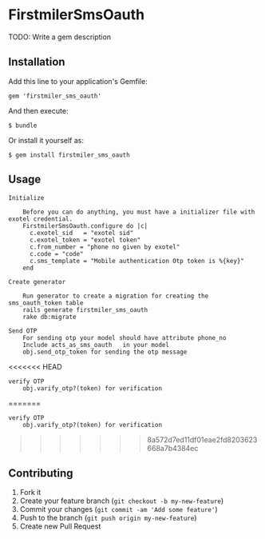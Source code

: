 # FirstmilerSmsOauth

TODO: Write a gem description

## Installation

Add this line to your application's Gemfile:

    gem 'firstmiler_sms_oauth'

And then execute:

    $ bundle

Or install it yourself as:

    $ gem install firstmiler_sms_oauth

## Usage
    Initialize

        Before you can do anything, you must have a initializer file with exotel credential.
        FirstmilerSmsOauth.configure do |c|
          c.exotel_sid   = "exotel sid"
          c.exotel_token = "exotel token"
          c.from_number = "phone no given by exotel"
          c.code = "code"
          c.sms_template = "Mobile authentication Otp token is %{key}"
        end

    Create generator

        Run generator to create a migration for creating the sms_oauth_token table
        rails generate firstmiler_sms_oauth
        rake db:migrate

    Send OTP
        For sending otp your model should have attribute phone_no
        Include acts_as_sms_oauth   in your model
        obj.send_otp_token for sending the otp message
<<<<<<< HEAD

    verify OTP
        obj.varify_otp?(token) for verification


=======

    verify OTP
        obj.varify_otp?(token) for verification


>>>>>>> 8a572d7ed11df01eae2fd8203623668a7b4384ec

## Contributing

1. Fork it
2. Create your feature branch (`git checkout -b my-new-feature`)
3. Commit your changes (`git commit -am 'Add some feature'`)
4. Push to the branch (`git push origin my-new-feature`)
5. Create new Pull Request
